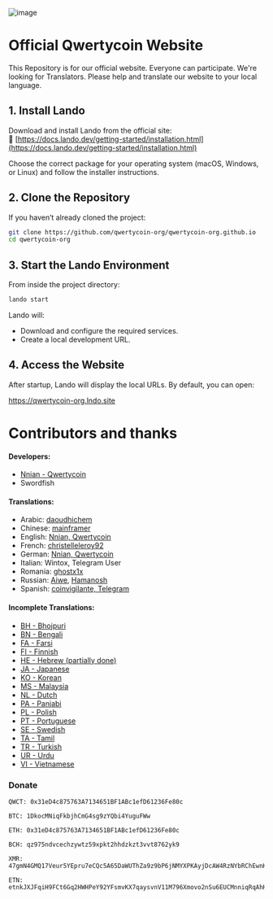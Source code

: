 ![image](https://cdn.qwertycoin.org/images/press/other/qwc-github-3.png)

# Official Qwertycoin Website
This Repository is for our official website. Everyone can participate.
We're looking for Translators. Please help and translate our website to your local language.

## 1. Install Lando
Download and install Lando from the official site:  
🔗 [https://docs.lando.dev/getting-started/installation.html](https://docs.lando.dev/getting-started/installation.html)  

Choose the correct package for your operating system (macOS, Windows, or Linux) and follow the installer instructions.

## 2. Clone the Repository
If you haven’t already cloned the project:
```bash
git clone https://github.com/qwertycoin-org/qwertycoin-org.github.io
cd qwertycoin-org
```

## 3. Start the Lando Environment
From inside the project directory:

```bash
lando start
```

Lando will:
- Download and configure the required services.
- Create a local development URL.

## 4. Access the Website
After startup, Lando will display the local URLs.
By default, you can open:

https://qwertycoin-org.lndo.site

# Contributors and thanks

#### Developers:
- [Nnian - Qwertycoin](https://github.com/qwertycoin-org)
- Swordfish

#### Translations:
- Arabic: [daoudhichem](https://github.com/daoudhichem)
- Chinese: [mainframer](https://github.com/mainframer)
- English: [Nnian, Qwertycoin](https://github.com/qwertycoin-org)
- French: [christelleleroy92](https://github.com/christelleleroy92)
- German: [Nnian, Qwertycoin](https://github.com/qwertycoin-org)
- Italian: Wintox, Telegram User
- Romania: [ghostx1x](https://github.com/ghostx1x)
- Russian: [Aiwe](https://github.com/aivve), [Hamanosh](https://github.com/Hamanosh)
- Spanish: [coinvigilante, Telegram](https://www.coinvigilante.com/)

#### Incomplete Translations:
- [BH - Bhojpuri](https://github.com/qwertycoin-org/qwertycoin-org.github.io/blob/master/i18n/bh.json)
- [BN - Bengali](https://github.com/qwertycoin-org/qwertycoin-org.github.io/blob/master/i18n/bn.json)
- [FA - Farsi](https://github.com/qwertycoin-org/qwertycoin-org.github.io/blob/master/i18n/fa.json)
- [FI - Finnish](https://github.com/qwertycoin-org/qwertycoin-org.github.io/blob/master/i18n/fi.json)
- [HE - Hebrew (partially done)](https://github.com/qwertycoin-org/qwertycoin-org.github.io/blob/master/i18n/he.json)
- [JA - Japanese ](https://github.com/qwertycoin-org/qwertycoin-org.github.io/blob/master/i18n/ja.json)
- [KO - Korean ](https://github.com/qwertycoin-org/qwertycoin-org.github.io/blob/master/i18n/ko.json)
- [MS - Malaysia](https://github.com/qwertycoin-org/qwertycoin-org.github.io/blob/master/i18n/ms.json)
- [NL - Dutch ](https://github.com/qwertycoin-org/qwertycoin-org.github.io/blob/master/i18n/nl.json)
- [PA - Panjabi](https://github.com/qwertycoin-org/qwertycoin-org.github.io/blob/master/i18n/pa.json)
- [PL - Polish](https://github.com/qwertycoin-org/qwertycoin-org.github.io/blob/master/i18n/pl.json)
- [PT - Portuguese ](https://github.com/qwertycoin-org/qwertycoin-org.github.io/blob/master/i18n/pt.json)
- [SE - Swedish ](https://github.com/qwertycoin-org/qwertycoin-org.github.io/blob/master/i18n/se.json)
- [TA - Tamil ](https://github.com/qwertycoin-org/qwertycoin-org.github.io/blob/master/i18n/ta.json)
- [TR - Turkish](https://github.com/qwertycoin-org/qwertycoin-org.github.io/blob/master/i18n/tr.json)
- [UR - Urdu](https://github.com/qwertycoin-org/qwertycoin-org.github.io/blob/master/i18n/ur.json)
- [VI - Vietnamese](https://github.com/qwertycoin-org/qwertycoin-org.github.io/blob/master/i18n/vi.json)

### Donate

```
QWCT: 0x31eD4c875763A7134651BF1ABc1efD61236Fe80c
```
```
BTC: 1DkocMNiqFkbjhCmG4sg9zYQbi4YuguFWw
```
```
ETH: 0x31eD4c875763A7134651BF1ABc1efD61236Fe80c
```
```
BCH: qz975ndvcechzywtz59xpkt2hhdzkzt3vvt8762yk9
```
```
XMR: 47gmN4GMQ17Veur5YEpru7eCQc5A65DaWUThZa9z9bP6jNMYXPKAyjDcAW4RzNYbRChEwnKu1H3qt9FPW9CnpwZgNscKawX
```
```
ETN: etnkJXJFqiH9FCt6Gq2HWHPeY92YFsmvKX7qaysvnV11M796Xmovo2nSu6EUCMnniqRqAhKX9AQp31GbG3M2DiVM3qRDSQ5Vwq
```
